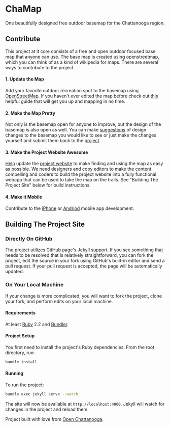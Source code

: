 # ChaMap
One beautifully designed free outdoor basemap for the Chattanooga region. 

## Contribute
This project at it core consists of a free and open outdoor focused base map that anyone can use. The base map is created using openstreetmap, which you can think of as a kind of wikipedia for maps. There are several ways to contribute to the project. 

#### 1. Update the Map
Add your favorite outdoor recreation spot to the basemap using [OpenStreetMap](http://www.openstreetmap.org/#map=13/35.0360/-85.3221&layers=C). If you haven't ever edited the map before check out [this](http://learnosm.org/en/) helpful guide that will get you up and mapping in no time. 
#### 2. Make the Map Pretty
Not only is the basemap open for anyone to improve, but the design of the basemap is also open as well. You can make [suggestions](https://github.com/openchattanooga/chamap-design/issues) of design changes to the basemap you would like to see or just make the changes yourself and submit them back to the [project](https://github.com/openchattanooga/chamap-design/). 
#### 3. Make the Project Website Awesome
[Help](https://github.com/openchattanooga/chamap/tree/gh-pages) update the [project website](http://openchattanooga.com/chamap/) to make finding and using the map as easy as possible. We need designers and copy editors to make the content compelling and coders to build the project website into a fully functional webapp that can be used to take the map on the trails. See "Building The Project Site" below for build instructions.
#### 4. Make it Mobile
Contribute to the [iPhone](https://github.com/openchattanooga/chamap-iphone-app) or [Andriod](https://github.com/openchattanooga/chamap-andriod-app) mobile app development. 

## Building The Project Site

### Directly On GitHub

The project utilizes GitHub page's Jekyll support. If you see something that needs to be resolved that is relatively straightforward, you can fork the project, edit the source in your fork using GitHub's built-in editor and send a pull request. If your pull request is accepted, the page will be automatically updated.

### On Your Local Machine

If your change is more complicated, you will want to fork the project, clone your fork, and perform edits on your local machine.

#### Requirements

At least [Ruby](https://www.ruby-lang.org/en/installation/) 2.2 and [Bundler](http://bundler.io/).

#### Project Setup

You first need to install the project's Ruby dependencies. From the root directory, run:

```bash
bundle install
```

#### Running

To run the project:

```bash
bundle exec jekyll serve --watch
```

The site will now be available at `http://localhost:4000`. Jekyll will watch for changes in the project and reload them.

Project built with love from [Open Chattanooga](http://openchattanooga.com/).
